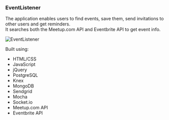 ### EventListener
The application enables users to find events, save them, send invitations to other users and get reminders.   
It searches both the Meetup.com API and Eventbrite API to get event info.

![EventListener](eventlistener.png "EventListener") 

Built using:
* HTML/CSS
* JavaScript
* jQuery
* PostgreSQL
* Knex
* MongoDB
* Sendgrid
* Mocha
* Socket.io
* Meetup.com API
* Eventbrite API
